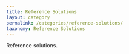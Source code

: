 ```yaml
---
title: Reference Solutions
layout: category
permalink: /categories/reference-solutions/
taxonomy: Reference Solutions
---
```

Reference solutions.
